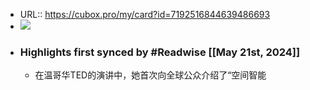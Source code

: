- URL:: https://cubox.pro/my/card?id=7192516844639486693
- ![](https://image.cubox.pro/cover/45a4ba6wo1enxyrni79l6ipbv3qe4mtjb96ity81pn7ifo75na)
- ### Highlights first synced by #Readwise [[May 21st, 2024]]
    - 在温哥华TED的演讲中，她首次向全球公众介绍了“空间智能
